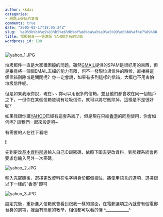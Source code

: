 ```yaml
---
author: kkdai
categories:
- 網路上好玩的事情
comments: true
date: "2005-02-17T18:05:24Z"
slug: '%e9%9b%bb%e9%83%b5%e6%9b%bf%e8%ba%ab%e9%a6%99%e6%b8%af%e7%89%88-yahoo%e6%89%8d%e6%9c%89%e7%9a%84%e5%8a%9f%e8%83%bd'
title: 電郵替身~~~香港版 YAHOO才有的功能
wordpress_id: 198
---
```


![yahoo_1.JPG](http://www.evanlin.com/blog/archives/20050217/yahoo_1.JPG)  

垃圾郵件一直是大家很困擾的問題，雖然[GMAIL](http://www.gmail.com/)提供的SPAM是很好用的東西，但是畢竟將一個個EMAIL去檔的能力有限，何不一發現垃圾信件的時候，直接將這個信箱刪除或是關閉呢?  你一定會說，如果有多到這樣的信箱，大概也不用害怕垃圾信件呢。

但是如果我跟你說，現在~~ 你可以用很多的信箱，並且他們都會收在同一個帳戶之下，一但你在某個信箱發現有垃圾信件，就可以將它刪除掉。這樣是不是很好呢?

如果我跟你講[YAHOO](http://tw.yahoo.com/)已經有這套系統了，但是現在只給[香港](http://hk.yahoo.com/)的同胞使用，你會如何呢? 讓我們一起來設定吧~

有需要的人在往下看吧
<!--more-->
!!

先到更改[基本資料那邊](http://login.yahoo.com/)輸入自己ID跟密碼，依照下圖去更改資料，到那裡系統會再要求您輸入另外一次密碼。

![yahoo_2.JPG](http://www.evanlin.com/blog/archives/20050217/yahoo_2.JPG)

輸入完密碼後，選擇更改資料在名字與身份那個欄位，將使用語言的選項，選擇跟以下一樣的"香港"即可

![yahoo_3.JPG](http://www.evanlin.com/blog/archives/20050217/yahoo_3.JPG)

設定完後，重新進入信箱就會看到跟我一樣的畫面，在電郵選項之內就會有個電郵替身的選項，裡面有簡單的教學，相信都可以看的懂   ^____________^
